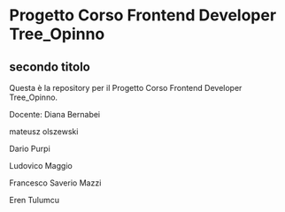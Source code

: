 # Progetto Corso Frontend Developer Tree_Opinno

## secondo titolo

Questa è la repository per il Progetto Corso Frontend Developer Tree_Opinno.

Docente: Diana Bernabei

mateusz olszewski

Dario Purpi

Ludovico Maggio

Francesco Saverio Mazzi

Eren Tulumcu
